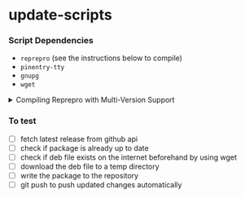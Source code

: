 # update-scripts

### Script Dependencies
- `reprepro` (see the instructions below to compile)
- `pinentry-tty`
- `gnupg`
- `wget`

<details>
<summary>Compiling Reprepro with Multi-Version Support</summary>

```bash
sudo apt install git dh-make dpkg-dev -y
git clone https://github.com/ionos-cloud/reprepro
cd reprepro
sudo mk-build-deps -i debian/control
dpkg-buildpackage -us -uc -nc
sudo apt install -y ../reprepro_*.deb
```
</details>

### To test
- [ ] fetch latest release from github api
- [ ] check if package is already up to date
- [ ] check if deb file exists on the internet beforehand by using wget
- [ ] download the deb file to a temp directory
- [ ] write the package to the repository
- [ ] git push to push updated changes automatically
